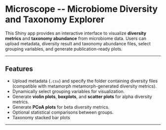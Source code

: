 # Microscope -- Microbiome Diversity and Taxonomy Explorer

This Shiny app provides an interactive interface to visualize **diversity metrics** and **taxonomy abundance** from microbiome data. Users can upload metadata, diversity result and taxonomy abundance files, select grouping variables, and generate publication-ready plots.

---

## Features
- Upload metadata (`.csv`) and specify the folder containing diversity files (compatible with metamorph metamorph-generated diversity metrics).
- Dynamically select grouping variables for visualization.
- Generate **violin plots**, **boxplots**, and **scatter plots** for alpha diversity metrics.
- Generate **PCoA plots** for beta diversity metrics.
- Optional statistical comparisons between groups.
- Taxonomy stacked bar plots

---
